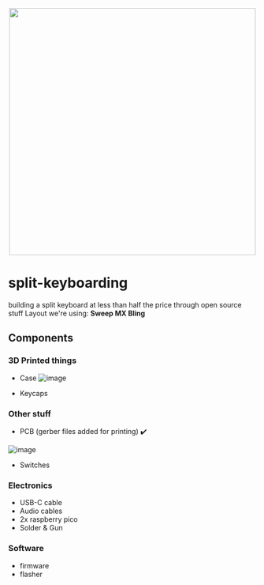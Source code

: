 <div align="center">
<img src="https://github.com/user-attachments/assets/bc043015-436c-4fc2-a220-990a1ceaf01b" height="500px" align="center"/>
</div>

# split-keyboarding
building a split keyboard at less than half the price through open source stuff
Layout we're using: **Sweep MX Bling**
## Components

### 3D Printed things
+ Case
![image](https://github.com/user-attachments/assets/6ab634cf-18e2-40bc-b015-2b2aceb9d635)

+ Keycaps


### Other stuff
+ PCB (gerber files added for printing) ✔️
  
![image](https://github.com/user-attachments/assets/92d41962-ca1b-4e18-a59c-e20a90810333)


+ Switches

### Electronics
+ USB-C cable
+ Audio cables
+ 2x raspberry pico
+ Solder & Gun

### Software
+ firmware
+ flasher
